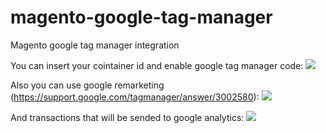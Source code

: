 magento-google-tag-manager
==========================

Magento google tag manager integration

You can insert your cointainer id and enable google tag manager code:
<img src="http://cdn.joxi.ru/uploads/prod/2014/08/13/26c/e70/fc5c73df95802874bb0c6869d6b2353b5345ed96.png"/><br/>

Also you can use google remarketing (https://support.google.com/tagmanager/answer/3002580):
<img src="http://cdn.joxi.ru/uploads/prod/2014/08/13/06f/9b7/f51dc1d328633faf85dceeaff526c432ec2d5fad.png"/><br/>

And transactions that will be sended to google analytics:
<img src="http://cdn.joxi.ru/uploads/prod/2014/08/13/ba8/70f/96f4cf44976cd8b70132a1cc9fac20affa491387.png"/><br/>
